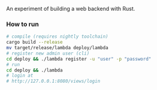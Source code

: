 An experiment of building a web backend with Rust.

### How to run
```bash
# compile (requires nightly toolchain)
cargo build --release
mv target/release/lambda deploy/lambda
# register new admin user (cli)
cd deploy && ./lambda register -u "user" -p "password"
# run
cd deploy && ./lambda
# login at
# http://127.0.0.1:8080/views/login
```